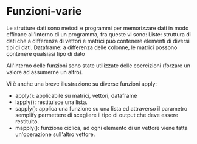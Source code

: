 # Funzioni-varie

Le strutture dati sono metodi e programmi per memorizzare dati in modo efficace all'interno di un programma, fra queste vi sono:
Liste: struttura di dati che a differenza di vettori e matrici può contenere elementi di diversi tipi di dati.
Dataframe: a differenza delle colonne, le matrici possono contenere qualsiasi tipo di dato

All'interno delle funzioni sono state utilizzate delle coercizioni (forzare un valore ad assumerne un altro).

Vi è anche una breve illustrazione su diverse funzioni apply:

- apply(): applicabile su matrici, vettori, dataframe
- lapply(): restituisce una lista.
- sapply(): applica una funzione su una lista ed attraverso il parametro semplify permettere di scegliere il tipo di output che deve essere restituito.
- mapply(): funzione ciclica, ad ogni elemento di un vettore viene fatta un'operazione sull'altro vettore.
